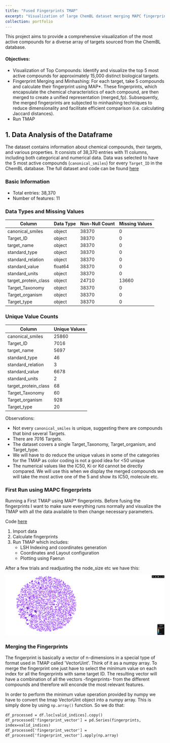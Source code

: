 ```yaml
---
title: "Fused Fingerprints TMAP"
excerpt: "Visualization of large ChemBL dataset merging MAPC fingerprints for every entry with same Target ID<br/><img src='/images/nice_label_tmap.png'>"
collection: portfolio
---
```


This project aims to provide a comprehensive visualization of the most active compounds for a diverse array of targets sourced from the ChemBL database.

#### Objectives: 
* Visualization of Top Compounds: Identify and visualize the top 5 most active compounds for approximately 15,000 distinct biological targets.
* Fingerprint Merging and Minhashing: For each target, take 5 compounds and calculate their fingerprint using MAP*. These fingerprints, which encapsulate the chemical characteristics of each compound, are then merged to create a unified representation (merged_fp). Subsequently, the merged fingerprints are subjected to minhashing techniques to reduce dimensionality and facilitate efficient comparison (i.e. calculating Jaccard distances).
* Run TMAP



## 1. Data Analysis of the Dataframe

The dataset contains information about chemical compounds, their targets, and various properties. It consists of 38,370 entries with 11 columns, including both categorical and numerical data. Data was selected to have the 5 most active compounds (`canonical_smiles`) for every `Target_ID` in the ChemBL database.
The full dataset and code can be found [here](https://github.com/afloresep/fused_target_tmap/blob/master/dataset.csv)

### Basic Information

- Total entries: 38,370
- Number of features: 11

### Data Types and Missing Values

| Column                | Data Type | Non-Null Count | Missing Values |
|-----------------------|-----------|----------------|----------------|
| canonical_smiles      | object    | 38370          | 0              |
| Target_ID             | object    | 38370          | 0              |
| target_name           | object    | 38370          | 0              |
| standard_type         | object    | 38370          | 0              |
| standard_relation     | object    | 38370          | 0              |
| standard_value        | float64   | 38370          | 0              |
| standard_units        | object    | 38370          | 0              |
| target_protein_class  | object    | 24710          | 13660          |
| Target_Taxonomy       | object    | 38370          | 0              |
| Target_organism       | object    | 38370          | 0              |
| Target_type           | object    | 38370          | 0              |

### Unique Value Counts

| Column                | Unique Values |
|-----------------------|---------------|
| canonical_smiles      | 25860         |
| Target_ID             | 7016          |
| target_name           | 5697          |
| standard_type         | 46            |
| standard_relation     | 3             |
| standard_value        | 6678          |
| standard_units        | 2             |
| target_protein_class  | 68            |
| Target_Taxonomy       | 60            |
| Target_organism       | 928           |
| Target_type           | 20            |

Observations:
- Not every `canonical_smiles` is unique, suggesting there are compounds that bind several Targets. 
- There are 7016 Targets.
- The dataset covers a single Target_Taxonomy, Target_organism, and Target_type.
- We will have to do reduce the unique values in some of the categories for the TMAP as color coding is not a good idea for <50 unique 
- The numerical values like the IC50, Ki or Kd cannot be directly compared. We will use this when we display the merged compounds we will take the most active one of the 5 and show its IC50, molecule etc. 
### First Run using MAPC fingerprints
Running a First TMAP using MAP* fingerprints. Before fusing the fingerprints I want to make sure everything runs normally and visualize the TMAP with all the data available to then change necessary parameters.

Code [here](https://github.com/afloresep/fused_target_tmap)
1. Import data
2. Calculate fingerprints
3. Run TMAP which includes: 
	- LSH Indexing and coordinates generation 
	- Coordinates and Layout configuration
	- Plotting using Faerun

After a few trials and readjusting the node_size etc we have this: 

<img src='/images/first_tmap.png'>

### Merging the Fingerprints
The fingerprint is basically a vector of n-dimensions in a special type of format used in TMAP called 'VectorUint'. Think of it as a numpy array. To merge the fingerprint one just have to select the minimum value on each index for all the fingerprints with same target ID. The resulting vector will have a combination of all the vectors -fingerprints- from the different compounds and therefore will enconde the most relevant features. 

In order to perform the minimum value operation provided by numpy we have to convert the tmap VectorUint object into a numpy array. This is simply done by using `np.array()` function. So we do that:

```
df_processed = df.loc[valid_indices].copy()
df_processed['fingerprint_vector'] = pd.Series(fingerprints, index=valid_indices)
df_processed['fingerprint_vector'] = df_processed['fingerprint_vector'].apply(np.array)
```

